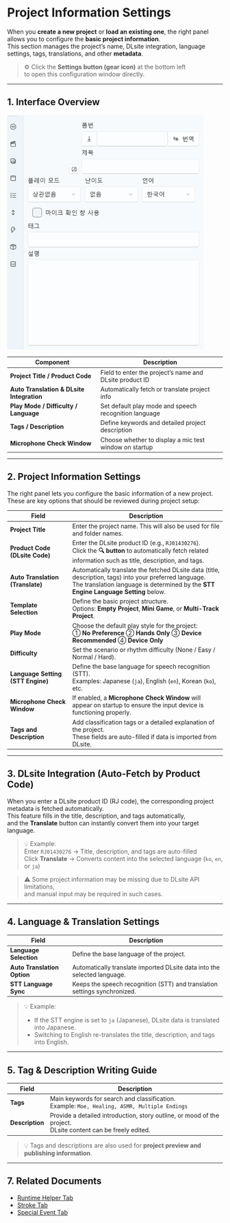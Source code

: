# Project Information Settings

When you **create a new project** or **load an existing one**, the right panel allows you to configure the **basic project information**.  
This section manages the project’s name, DLsite integration, language settings, tags, translations, and other **metadata**.

> ⚙️ Click the **Settings button (gear icon)** at the bottom left  
> to open this configuration window directly.

---

## 1. Interface Overview

![project-info](../images/project-info.png)

| Component | Description |
|------------|-------------|
| **Project Title / Product Code** | Field to enter the project’s name and DLsite product ID |
| **Auto Translation & DLsite Integration** | Automatically fetch or translate project info |
| **Play Mode / Difficulty / Language** | Set default play mode and speech recognition language |
| **Tags / Description** | Define keywords and detailed project description |
| **Microphone Check Window** | Choose whether to display a mic test window on startup |

---

## 2. Project Information Settings

The right panel lets you configure the basic information of a new project.  
These are key options that should be reviewed during project setup:

| Field | Description |
|-------|-------------|
| **Project Title** | Enter the project name. This will also be used for file and folder names. |
| **Product Code (DLsite Code)** | Enter the DLsite product ID (e.g., `RJ01430276`).<br>Click the **🔍 button** to automatically fetch related information such as title, description, and tags. |
| **Auto Translation (Translate)** | Automatically translate the fetched DLsite data (title, description, tags) into your preferred language.<br>The translation language is determined by the **STT Engine Language Setting** below. |
| **Template Selection** | Define the basic project structure.<br>Options: **Empty Project**, **Mini Game**, or **Multi-Track Project**. |
| **Play Mode** | Choose the default play style for the project:<br>① **No Preference** ② **Hands Only** ③ **Device Recommended** ④ **Device Only** |
| **Difficulty** | Set the scenario or rhythm difficulty (None / Easy / Normal / Hard). |
| **Language Setting (STT Engine)** | Define the base language for speech recognition (STT).<br>Examples: Japanese (`ja`), English (`en`), Korean (`ko`), etc. |
| **Microphone Check Window** | If enabled, a **Microphone Check Window** will appear on startup to ensure the input device is functioning properly. |
| **Tags and Description** | Add classification tags or a detailed explanation of the project.<br>These fields are auto-filled if data is imported from DLsite. |

---

## 3. DLsite Integration (Auto-Fetch by Product Code)

When you enter a DLsite product ID (RJ code), the corresponding project metadata is fetched automatically.  
This feature fills in the title, description, and tags automatically,  
and the **Translate** button can instantly convert them into your target language.

> 💡 Example:  
> Enter `RJ01430276` → Title, description, and tags are auto-filled  
> Click **Translate** → Converts content into the selected language (`ko`, `en`, or `ja`)

> ⚠️ Some project information may be missing due to DLsite API limitations,  
> and manual input may be required in such cases.

---

## 4. Language & Translation Settings

| Field | Description |
|-------|-------------|
| **Language Selection** | Define the base language of the project. |
| **Auto Translation Option** | Automatically translate imported DLsite data into the selected language. |
| **STT Language Sync** | Keeps the speech recognition (STT) and translation settings synchronized. |

> 💡 Example:  
> - If the STT engine is set to `ja` (Japanese), DLsite data is translated into Japanese.  
> - Switching to English re-translates the title, description, and tags into English.

---

## 5. Tag & Description Writing Guide

| Field | Description |
|-------|-------------|
| **Tags** | Main keywords for search and classification.<br>Example: `Moe, Healing, ASMR, Multiple Endings` |
| **Description** | Provide a detailed introduction, story outline, or mood of the project.<br>DLsite content can be freely edited. |

> 💡 Tags and descriptions are also used for **project preview and publishing information**.

---

## 7. Related Documents

- [Runtime Helper Tab](runtime-helper.md)  
- [Stroke Tab](stroke.md)  
- [Special Event Tab](special-event.md)  
